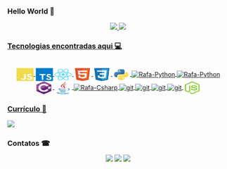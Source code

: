 ### Hello World 👋
 <div align="center">
  <a href="https://github.com/LoboNeves">
  <img height="180em" src="https://github-readme-stats.vercel.app/api?username=LoboNeves&show_icons=true&theme=dark&include_all_commits=true&count_private=true"/>
  <img height="180em" src="https://github-readme-stats.vercel.app/api/top-langs/?username=LoboNeves&layout=compact&langs_count=8&theme=dark"/>
</div>

### Tecnologias encontradas aqui 💻
<div align="center" style="display: inline_block"><br>
  <img align="center" alt="Rafa-Js" height="30" width="40" src="https://raw.githubusercontent.com/devicons/devicon/master/icons/javascript/javascript-plain.svg">
  <img align="center" alt="Rafa-Ts" height="30" width="40" src="https://raw.githubusercontent.com/devicons/devicon/master/icons/typescript/typescript-plain.svg">
  <img align="center" alt="Rafa-React" height="30" width="40" src="https://raw.githubusercontent.com/devicons/devicon/master/icons/react/react-original.svg">
  <img align="center" alt="Rafa-HTML" height="30" width="40" src="https://raw.githubusercontent.com/devicons/devicon/master/icons/html5/html5-original.svg">
  <img align="center" alt="Rafa-CSS" height="30" width="40" src="https://raw.githubusercontent.com/devicons/devicon/master/icons/css3/css3-original.svg">
  <img align="center" alt="Rafa-Python" height="30" width="40" src="https://raw.githubusercontent.com/devicons/devicon/master/icons/python/python-original.svg">
  <img align="center" alt="Rafa-Python" height="30" width="40" src="https://cdn.jsdelivr.net/gh/devicons/devicon/icons/c/c-original.svg" />
  <img align="center" alt="Rafa-Python" height="30" width="40" src="https://cdn.jsdelivr.net/gh/devicons/devicon/icons/cplusplus/cplusplus-original.svg" />
  <img align="center" alt="Rafa-Csharp" height="30" width="40" src="https://raw.githubusercontent.com/devicons/devicon/master/icons/csharp/csharp-original.svg">
  <img align="center" alt="Rafa-Csharp" height="30" width="40" src="https://raw.githubusercontent.com/devicons/devicon/master/icons/java/java-original.svg">
  <img align="center" alt="Rafa-Csharp" height="30" width="40" src="https://cdn.jsdelivr.net/gh/devicons/devicon/icons/bootstrap/bootstrap-plain.svg" />
  <img align="center" alt="git" height="30" width="40" src="https://cdn.jsdelivr.net/gh/devicons/devicon/icons/ruby/ruby-plain.svg"/> 
  <img align="center" alt="git" height="30" width="40" src="https://cdn.jsdelivr.net/gh/devicons/devicon/icons/rails/rails-plain.svg"/>
  <img align="center" alt="git" height="30" width="40" src="https://cdn.jsdelivr.net/gh/devicons/devicon/icons/wordpress/wordpress-plain.svg" />
  <img align="center" alt="git" height="30" width="40" src="https://cdn.jsdelivr.net/gh/devicons/devicon/icons/spring/spring-original.svg" />
  <img align="center" alt="Paulo-Nodejs" height="30" width="40" src="https://raw.githubusercontent.com/devicons/devicon/master/icons/nodejs/nodejs-plain.svg">
</div>

### Currículo 📄
   <a href="https://github.com/LoboNeves/LoboNeves/blob/main/Daniel%20Neves.pdf"><img src="https://img.shields.io/badge/Curr%C3%ADculo-Clique%20aqui-blue" target="_blank"></a>

### Contatos ☎
  
<div align="center">
   <a href="https://wa.me/5521966262819" target="_blank"><img src="https://img.shields.io/badge/WhatsApp-233233?style=for-the-badge&logo=whatsapp&logoColor=%2300FFCC" target="_blank"></a>
  <a href="https://www.linkedin.com/in/db-neves" target="_blank"><img src="https://img.shields.io/badge/LinkedIn-233233?style=for-the-badge&logo=linkedin&logoColor=%2300FFCC" target="_blank"></a>
  <a href = "mailto:dbenditoneves@gmail.com"><img src="https://img.shields.io/badge/Gmail-233233?style=for-the-badge&logo=gmail&logoColor=%2300FFCC" target="_blank"></a>
</div>
